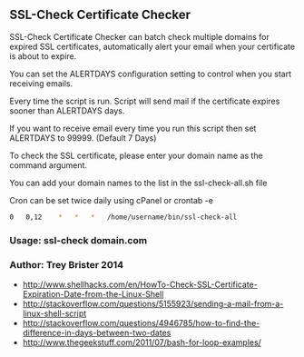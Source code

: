 ## SSL-Check Certificate Checker

SSL-Check Certificate Checker can batch check multiple domains for expired SSL certificates, automatically alert your email when your certificate is about to expire.

You can set the ALERTDAYS configuration setting to control when you start receiving emails.

Every time the script is run. Script will send mail if the certificate expires sooner than ALERTDAYS days.

If you want to receive email every time you run this script then set ALERTDAYS to 99999. (Default 7 Days)

To check the SSL certificate, please enter your domain name as the command argument.

You can add your domain names to the list in the ssl-check-all.sh file

Cron can be set twice daily using cPanel or crontab -e

```bash
0	0,12	*	*	*	/home/username/bin/ssl-check-all
```

### Usage: ssl-check domain.com

### Author: Trey Brister 2014

* http://www.shellhacks.com/en/HowTo-Check-SSL-Certificate-Expiration-Date-from-the-Linux-Shell
* http://stackoverflow.com/questions/5155923/sending-a-mail-from-a-linux-shell-script
* http://stackoverflow.com/questions/4946785/how-to-find-the-difference-in-days-between-two-dates
* http://www.thegeekstuff.com/2011/07/bash-for-loop-examples/
